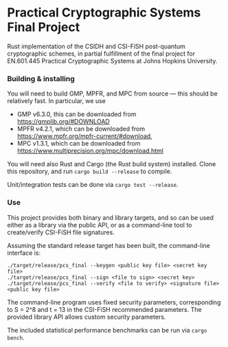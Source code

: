 # Practical Cryptographic Systems Final Project

Rust implementation of the CSIDH and CSI-FiSH post-quantum cryptographic schemes, in partial fulfillment of the final project for EN.601.445 Practical Cryptographic Systems at Johns Hopkins University.

### Building & installing

You will need to build GMP, MPFR, and MPC from source &mdash; this should be relatively fast. In particular, we use
- GMP v6.3.0, this can be downloaded from https://gmplib.org/#DOWNLOAD
- MPFR v4.2.1, which can be downloaded from https://www.mpfr.org/mpfr-current/#download,
- MPC v1.3.1, which can be downloaded from https://www.multiprecision.org/mpc/download.html

You will need also Rust and Cargo (the Rust build system) installed. Clone this repository, and run `cargo build --release` to compile.

Unit/integration tests can be done via `cargo test --release`.

### Use

This project provides both binary and library targets, and so can be used either as a library via the public API, or as a command-line tool to create/verify CSI-FiSH file signatures.

Assuming the standard release target has been built, the command-line interface is:
```
./target/release/pcs_final --keygen <public key file> <secret key file>
./target/release/pcs_final --sign <file to sign> <secret key>
./target/release/pcs_final --verify <file to verify> <signature file> <public key file>
```

The command-line program uses fixed security parameters, corresponding to S = 2^8 and t = 13 in the CSI-FiSH recommended parameters. The provided library API allows custom security parameters.

The included statistical performance benchmarks can be run via `cargo bench`.
